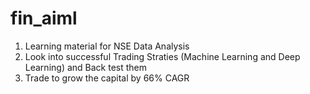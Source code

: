 # fin_aiml

1. Learning material for NSE Data Analysis
2. Look into successful Trading Straties (Machine Learning and Deep Learning) and Back test them
3. Trade to grow the capital by 66% CAGR